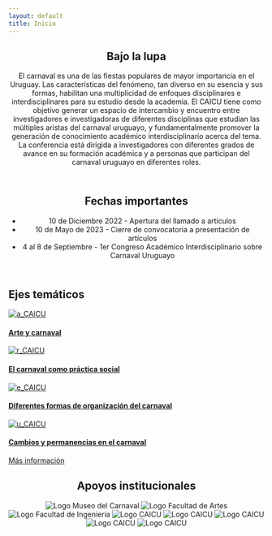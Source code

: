 ```yaml
---
layout: default
title: Inicio
---
```

<style>
/* section.box.special li {
  text-align: left;
} */
/* align "bajo la lupa" header to the left */
/* section.box.special h2 {
  text-align: left;
}
section.box.special p {
  text-align: left;
} */

</style>

<section class="box special" id="col_angosta">
	<header class="major">
		<h2> Bajo la lupa</h2>
		<p>El carnaval es una de las fiestas populares de mayor importancia en el Uruguay. Las características del fenómeno, tan diverso en su esencia y sus formas, habilitan una multiplicidad de enfoques disciplinares e interdisciplinares para su estudio desde la academia. El CAICU tiene como objetivo generar un espacio de intercambio y encuentro entre investigadores e investigadoras de diferentes disciplinas que estudian las múltiples aristas del carnaval uruguayo, y fundamentalmente promover la generación de conocimiento académico interdisciplinario acerca del tema. La conferencia está dirigida a investigadores con diferentes grados de avance en su formación académica y a personas que participan del carnaval uruguayo en diferentes roles.
		</p>
	</header>
	<!-- <span class="image featured"><img src="images/pic01.jpg" alt="" /></span> -->
	<header class="major">
		<h2>Fechas importantes</h2>
		<div class="bullet-list-container" id="bullets-fechas">
			 <ul>
			  <li>10 de Diciembre 2022 - Apertura del llamado a artículos</li>
			  <li>10 de Mayo de 2023 - Cierre de convocatoria a presentación de artículos</li>
			  <li>4 al 8 de Septiembre - 1er Congreso Académico Interdisciplinario sobre Carnaval Uruguayo</li>
			</ul> 
		</div>
	</header>
</section>



<section class="box special features">
	<h2> Ejes temáticos</h2>	
	<div class="features-row">
		<section><a href="/sobre-el-congreso#ejes-tematicos">
			<!-- <span class="icon major fa-bolt accent2"></span> -->
			<img class="logo_apoyo" src="images/symb/a_ama.png" alt="a_CAICU">
			<h4>Arte y carnaval</h4>
			<!-- <p>Integer volutpat ante et accumsan commophasellus sed aliquam feugiat lorem aliquet ut enim rutrum phasellus iaculis accumsan dolore magna aliquam veroeros.</p> -->
		</a></section>
		<section><a href="/sobre-el-congreso#ejes-tematicos">
			<img class="logo_apoyo" src="images/symb/r_ver.png" alt="r_CAICU">
			<h4>El carnaval como práctica social</h4>
			<!-- <p>Integer volutpat ante et accumsan commophasellus sed aliquam feugiat lorem aliquet ut enim rutrum phasellus iaculis accumsan dolore magna aliquam veroeros.</p> -->
		</a></section>
		<section><a href="/sobre-el-congreso#ejes-tematicos">
			<img class="logo_apoyo" src="images/symb/esq_azu.png" alt="e_CAICU">
			<h4>Diferentes formas de organización del carnaval</h4>
			<!-- <p>Integer volutpat ante et accumsan commophasellus sed aliquam feugiat lorem aliquet ut enim rutrum phasellus iaculis accumsan dolore magna aliquam veroeros.</p> -->
		</a></section>
		<section><a href="/sobre-el-congreso#ejes-tematicos">
			<img class="logo_apoyo" src="images/symb/u_nar.png" alt="u_CAICU">
			<h4>Cambios y permanencias en el carnaval</h4>
			<!-- <p></p> -->
		</a></section>
	</div>
	<p></p>
	<p> <a href="/sobre-el-congreso#ejes-tematicos" class="button alt">Más información</a> </p>
</section>

<!-- logos de apoyos institucionales -->
<section class="box special">
	<header class="major">
		<h2> Apoyos institucionales</h2>
		<!-- <br /> -->
		<p>
			<img class="logo_apoyo" src="images/apoyos/logo_museo.png" alt="Logo Museo del Carnaval"> <!-- width="200" height="200"> -->
			<img class="logo_apoyo" src="images/apoyos/logo_FArtes.png" alt="Logo Facultad de Artes"> <!-- width="200" height="200"> -->
			<img class="logo_apoyo" src="images/apoyos/logo_FIng.PNG" alt="Logo Facultad de Ingenieria"> <!-- width="200" height="200"> -->
			<img class="logo_apoyo" src="images/logo/logo_neg.png" alt="Logo CAICU"> <!-- width="200" height="200"> -->
			<img class="logo_apoyo" src="images/logo/logo_neg.png" alt="Logo CAICU"> <!-- width="200" height="200"> -->
			<img class="logo_apoyo" src="images/logo/logo_neg.png" alt="Logo CAICU"> <!-- width="200" height="200"> -->
			<img class="logo_apoyo" src="images/logo/logo_neg.png" alt="Logo CAICU"> <!-- width="200" height="200"> -->
			<img class="logo_apoyo" src="images/logo/logo_neg.png" alt="Logo CAICU"> <!-- width="200" height="200"> -->
		</p>
	</header>
	<!-- <span class="image featured"><img src="images/pic01.jpg" alt="" /></span> -->
</section>













<!-- 
<div class="row">
	<div class="6u 12u(narrower)">

		<section class="box special">
			<span class="image featured"><img src="images/pic02.jpg" alt="" /></span>
			<h3>Sed lorem adipiscing</h3>
			<p>Integer volutpat ante et accumsan commophasellus sed aliquam feugiat lorem aliquet ut enim rutrum phasellus iaculis accumsan dolore magna aliquam veroeros.</p>
			<ul class="actions">
				<li><a href="#" class="button alt">Learn More</a></li>
			</ul>
		</section>

	</div>
	<div class="6u 12u(narrower)">

		<section class="box special">
			<span class="image featured"><img src="images/pic03.jpg" alt="" /></span>
			<h3>Accumsan integer</h3>
			<p>Integer volutpat ante et accumsan commophasellus sed aliquam feugiat lorem aliquet ut enim rutrum phasellus iaculis accumsan dolore magna aliquam veroeros.</p>
			<ul class="actions">
				<li><a href="#" class="button alt">Learn More</a></li>
			</ul>
		</section>

	</div>
</div> -->
